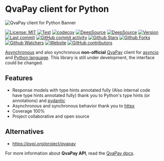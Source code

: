# QvaPay client for Python

![QvaPay client for Python Banner](https://raw.githubusercontent.com/leynier/aioqvapay/main/banner.png)

[![License: MIT](https://img.shields.io/badge/License-MIT-green.svg)](https://opensource.org/licenses/MIT) [![Test](https://github.com/leynier/aioqvapay/workflows/CI/badge.svg)](https://github.com/leynier/aioqvapay/actions?query=workflow%3ACI) [![codecov](https://codecov.io/gh/leynier/aioqvapay/branch/main/graph/badge.svg?token=Z1MEEL3EAB)](https://codecov.io/gh/leynier/aioqvapay) [![DeepSource](https://deepsource.io/gh/leynier/aioqvapay.svg/?label=active+issues)](https://deepsource.io/gh/leynier/aioqvapay/?ref=repository-badge) [![DeepSource](https://deepsource.io/gh/leynier/aioqvapay.svg/?label=resolved+issues&show_trend=true&token=4v2I_h38kqwuuBKg1qGyupG1)](https://deepsource.io/gh/leynier/aioqvapay/?ref=repository-badge) [![Version](https://img.shields.io/pypi/v/aioqvapay?color=%2334D058&label=Version)](https://pypi.org/project/aioqvapay) [![Last commit](https://img.shields.io/github/last-commit/leynier/aioqvapay.svg?style=flat)](https://github.com/leynier/aioqvapay/commits) [![GitHub commit activity](https://img.shields.io/github/commit-activity/m/leynier/aioqvapay)](https://github.com/leynier/aioqvapay/commits) [![Github Stars](https://img.shields.io/github/stars/leynier/aioqvapay?style=flat&logo=github)](https://github.com/leynier/aioqvapay/stargazers) [![Github Forks](https://img.shields.io/github/forks/leynier/aioqvapay?style=flat&logo=github)](https://github.com/leynier/aioqvapay/network/members) [![Github Watchers](https://img.shields.io/github/watchers/leynier/aioqvapay?style=flat&logo=github)](https://github.com/leynier/aioqvapay) [![Website](https://img.shields.io/website?up_message=online&url=https%3A%2F%2Fleynier.github.io/aioqvapay)](https://leynier.github.io/aioqvapay) [![GitHub contributors](https://img.shields.io/github/contributors/leynier/aioqvapay)](https://github.com/leynier/aioqvapay/graphs/contributors)

[Asynchronous](https://docs.python.org/3/library/asyncio-task.html) and also synchronous **non-official** [QvaPay](https://qvapay.com) client for [asyncio](https://docs.python.org/3/library/asyncio.html) and [Python language](https://www.python.org). This library is still under development, the interface could be changed.

## Features

* Response models with type hints annotated fully (Also internal code have type hints annotated fully) thank you to  Python's type hints (or annotations) and [pydantic](https://pydantic-docs.helpmanual.io)
* Asynchronous and synchronous behavior thank you to [httpx](https://www.python-httpx.org)
* Coverage 100%
* Project collaborative and open source

## Alternatives

* <https://pypi.org/project/qvapay>

For more information about **QvaPay API**, read the [QvaPay docs](https://qvapay.com/docs).
